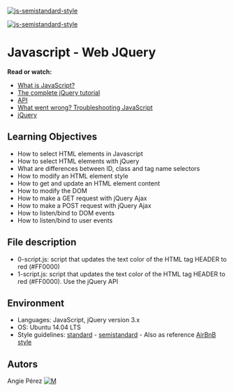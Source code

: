 [![js-semistandard-style](https://img.shields.io/badge/code%20style-semistandard-brightgreen.svg?style=flat-square)](https://github.com/standard/semistandard)

[![js-semistandard-style](https://raw.githubusercontent.com/standard/semistandard/master/badge.svg)](https://github.com/standard/semistandard)

# Javascript - Web JQuery

**Read or watch:**

* [What is JavaScript?](https://developer.mozilla.org/en-US/docs/Learn/JavaScript/First_steps/What_is_JavaScript)
* [The complete jQuery tutorial](https://jquery-tutorial.net/)
* [API](https://oscarotero.com/jquery/)
* [What went wrong? Troubleshooting JavaScript](https://developer.mozilla.org/en-US/docs/Learn/JavaScript/First_steps/What_went_wrong)
* [jQuery](https://jquery.com/)

## Learning Objectives

* How to select HTML elements in Javascript
* How to select HTML elements with jQuery
* What are differences between ID, class and tag name selectors
* How to modify an HTML element style
* How to get and update an HTML element content
* How to modify the DOM
* How to make a GET request with jQuery Ajax
* How to make a POST request with jQuery Ajax
* How to listen/bind to DOM events
* How to listen/bind to user events

## File description

* 0-script.js: script that updates the text color of the HTML tag HEADER to red (#FF0000)
* 1-script.js: script that updates the text color of the HTML tag HEADER to red (#FF0000). Use the jQuery API

## Environment

* Languages: JavaScript, jQuery version 3.x
* OS: Ubuntu 14.04 LTS
* Style guidelines: [standard](https://standardjs.com/rules.html) - [semistandard](https://github.com/standard/semistandard) - Also as reference [AirBnB style](https://github.com/airbnb/javascript)

## Autors

 Angie Pérez [![M](https://upload.wikimedia.org/wikipedia/fr/thumb/c/c8/Twitter_Bird.svg/30px-Twitter_Bird.svg.png)](https://twitter.com/xiommyperez)
